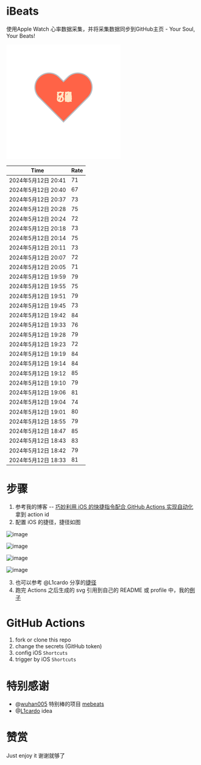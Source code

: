 # iBeats
使用Apple Watch 心率数据采集，并将采集数据同步到GitHub主页 - Your Soul, Your Beats!

![](./files/heart.svg)

<!--START_SECTION:my_heart_rate-->
| Time | Rate | 
 | ---- | ---- | 
| 2024年5月12日 20:41 | 71 |
| 2024年5月12日 20:40 | 67 |
| 2024年5月12日 20:37 | 73 |
| 2024年5月12日 20:28 | 75 |
| 2024年5月12日 20:24 | 72 |
| 2024年5月12日 20:18 | 73 |
| 2024年5月12日 20:14 | 75 |
| 2024年5月12日 20:11 | 73 |
| 2024年5月12日 20:07 | 72 |
| 2024年5月12日 20:05 | 71 |
| 2024年5月12日 19:59 | 79 |
| 2024年5月12日 19:55 | 75 |
| 2024年5月12日 19:51 | 79 |
| 2024年5月12日 19:45 | 73 |
| 2024年5月12日 19:42 | 84 |
| 2024年5月12日 19:33 | 76 |
| 2024年5月12日 19:28 | 79 |
| 2024年5月12日 19:23 | 72 |
| 2024年5月12日 19:19 | 84 |
| 2024年5月12日 19:14 | 84 |
| 2024年5月12日 19:12 | 85 |
| 2024年5月12日 19:10 | 79 |
| 2024年5月12日 19:06 | 81 |
| 2024年5月12日 19:04 | 74 |
| 2024年5月12日 19:01 | 80 |
| 2024年5月12日 18:55 | 79 |
| 2024年5月12日 18:47 | 85 |
| 2024年5月12日 18:43 | 83 |
| 2024年5月12日 18:42 | 79 |
| 2024年5月12日 18:33 | 81 |

<!--END_SECTION:my_heart_rate-->

# 步骤
1. 参考我的博客 -- [巧妙利用 iOS 的快捷指令配合 GitHub Actions 实现自动化](https://github.com/yihong0618/gitblog/issues/198) 拿到 action id
2. 配置 iOS 的捷径，捷径如图

![image](https://user-images.githubusercontent.com/15976103/122154218-0db0b480-ce97-11eb-93bb-5aec07c558dc.png)

![image](https://user-images.githubusercontent.com/15976103/122154236-186b4980-ce97-11eb-8e4b-70551a0391ae.png)

![image](https://user-images.githubusercontent.com/15976103/122154268-2d47dd00-ce97-11eb-902e-3acf292265a9.png)

![image](https://user-images.githubusercontent.com/15976103/122174055-fa144680-ceb4-11eb-9be2-3eb83cd516f7.png)

3. 也可以参考 @L1cardo 分享的[捷径](https://www.icloud.com/shortcuts/6ab6047b459c41ad822ad6b94b1c03d4)
4. 跑完 Actions 之后生成的 svg 引用到自己的 README 或 profile 中，我的[例子](https://github.com/yihong0618) 

# GitHub Actions

1. fork or clone this repo
2. change the secrets (GitHub token)
3. config iOS `Shortcuts` 
4. trigger by iOS `Shortcuts`

# 特别感谢
- @[wuhan005](https://github.com/wuhan005) 特别棒的项目 [mebeats](https://github.com/wuhan005/mebeats)
- @[L1cardo](https://github.com/L1cardo) idea

# 赞赏
Just enjoy it
谢谢就够了
